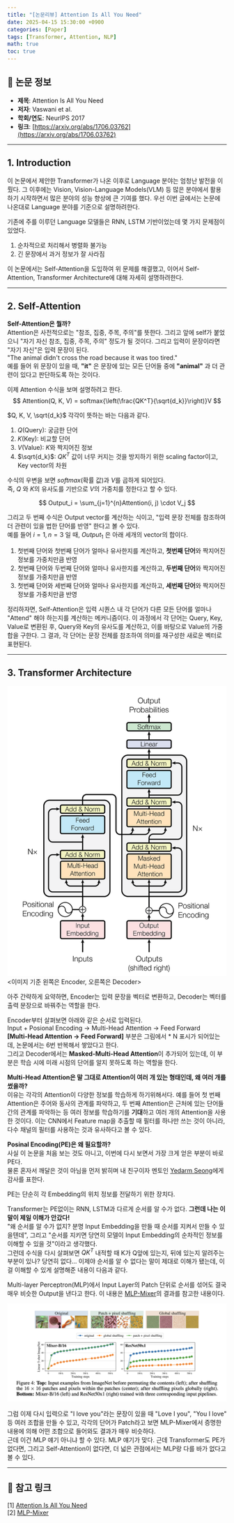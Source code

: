 ```yaml
---
title: "[논문리뷰] Attention Is All You Need"
date: 2025-04-15 15:30:00 +0900
categories: [Paper]
tags: [Transformer, Attention, NLP]
math: true
toc: true
---
```


## 📝 논문 정보

- **제목**: Attention Is All You Need  
- **저자**: Vaswani et al.  
- **학회/연도**: NeurIPS 2017  
- **링크**: [https://arxiv.org/abs/1706.03762](https://arxiv.org/abs/1706.03762)

---

## 1. Introduction

이 논문에서 제안한 Transformer가 나온 이후로 Language 분야는 엄청난 발전을 이뤘다. 그 이후에는 Vision, Vision-Language Models(VLM) 등 많은 분야에서 활용하기 시작하면서 많은 분야의 성능 향상에 큰 기여를 했다. 우선 이번 글에서는 논문에 나온대로 Language 분야를 기준으로 설명하려한다.  

기존에 주를 이루던 Language 모델들은 RNN, LSTM 기반이었는데 몇 가지 문제점이 있었다.  
1) 순차적으로 처리해서 병렬화 불가능    
2) 긴 문장에서 과거 정보가 잘 사라짐  

이 논문에서는 Self-Attention을 도입하여 위 문제를 해결했고, 이어서 Self-Attention, Transformer Architecture에 대해 자세히 설명하려한다.  

---

## 2. Self-Attention
**Self-Attention은 뭘까?**  
Attention은 사전적으로는 "참조, 집중, 주목, 주의"를 뜻한다. 그리고 앞에 self가 붙었으니 "자기 자신 참조, 집중, 주목, 주의" 정도가 될 것이다. 그리고 입력이 문장이라면 "자기 자신"은 입력 문장이 된다.  
"The animal didn't cross the road because it was too tired."  
예를 들어 위 문장이 있을 때, **"it"** 은 문장에 있는 모든 단어들 중에 **"animal"** 과 더 관련이 있다고 판단하도록 하는 것이다.  

이제 Attention 수식을 보며 설명하려고 한다.
$$  
Attention(Q, K, V) = softmax{\left(\frac{QK^T}{\sqrt{d_k}}\right)}V  
$$  

$Q, K, V, \sqrt{d_k}$ 각각이 뜻하는 바는 다음과 같다.  
1) $Q$(Query): 궁금한 단어  
2) $K$(Key): 비교할 단어  
3) $V$(Value): $K$와 짝지어진 정보  
4) $\sqrt{d_k}$: $QK^T$ 값이 너무 커지는 것을 방지하기 위한 scaling factor이고, Key vector의 차원  

수식의 우변을 보면 $softmax$(확률 값)과 $V$를 곱하게 되어있다.  
즉, $Q$ 와 $K$의 유사도를 기반으로 $V$의 가중치를 정한다고 할 수 있다.  

$$  
Output_i = \sum_{j=1}^{n}Attention(i, j) \cdot V_j  
$$  

그리고 두 번째 수식은 Output vector를 계산하는 식이고, "입력 문장 전체를 참조하여 더 관련이 있을 법한 단어를 반영" 한다고 볼 수 있다.  
예를 들어 $i = 1, n = 3$ 일 때, $Output_1$ 은 아래 세개의 vector의 합이다.  
1) 첫번째 단어와 첫번째 단어가 얼마나 유사한지를 계산하고, **첫번째 단어**와 짝지어진 정보를 가중치만큼 반영  
2) 첫번째 단어와 두번째 단어와 얼마나 유사한지를 계산하고, **두번째 단어**와 짝지어진 정보를 가중치만큼 반영  
3) 첫번째 단어와 세번째 단어와 얼마나 유사한지를 계산하고, **세번째 단어**와 짝지어진 정보를 가중치만큼 반영  

정리하자면, Self-Attention은 입력 시퀀스 내 각 단어가 다른 모든 단어를 얼마나 "Attend" 해야 하는지를 계산하는 메커니즘이다. 이 과정에서 각 단어는 Query, Key, Value로 변환된 후, Query와 Key의 유사도를 계산하고, 이를 바탕으로 Value의 가중합을 구한다. 그 결과, 각 단어는 문장 전체를 참조하여 의미를 재구성한 새로운 벡터로 표현된다.  

---

## 3. Transformer Architecture
![Transformer Architecture](/assets/images/2025-04-15-transformer/1.png)  
<이미지 기준 왼쪽은 Encoder, 오른쪽은 Decoder>  

아주 간략하게 요약하면, Encoder는 입력 문장을 벡터로 변환하고, Decoder는 벡터를 출력 문장으로 바꿔주는 역할을 한다.  

Encoder부터 살펴보면 아래와 같은 순서로 입력된다.  
Input + Posional Encoding -> Multi-Head Attention -> Feed Forward  
**[Multi-Head Attention -> Feed Forward]** 부분은 그림에서 * N 표시가 되어있는데, 논문에서는 6번 반복해서 쌓았다고 한다.  
그리고 Decoder에서는 **Masked-Multi-Head Attention**이 추가되어 있는데, 이 부분은 학습 시에 미래 시점의 단어를 알지 못하도록 하는 역할을 한다.  

**Multi-Head Attention은 말 그대로 Attention이 여러 개 있는 형태인데, 왜 여러 개를 썼을까?**  
이유는 각각의 Attention이 다양한 정보를 학습하게 하기위해서다. 예를 들어 첫 번째 Attention은 주어와 동사의 관계를 파악하고, 두 번째 Attention은 근처에 있는 단어들간의 관계를 파악하는 등 여러 정보를 학습하기를 **기대**하고 여러 개의 Attention을 사용한 것이다. 이는 CNN에서 Feature map을 추출할 때 필터를 하나만 쓰는 것이 아니라, 다수 채널의 필터를 사용하는 것과 유사하다고 볼 수 있다.

**Posinal Encoding(PE)은 왜 필요할까?**  
사실 이 논문을 처음 보는 것도 아니고, 이번에 다시 보면서 가장 크게 얻은 부분이 바로 PE다.  
물론 혼자서 깨달은 것이 아님을 먼저 밝히며 내 친구이자 멘토인 [Yedarm Seong](https://github.com/mybirth0407)에게 감사를 표한다.  


PE는 단순히 각 Embedding의 위치 정보를 전달하기 위한 장치다.  

Transformer는 PE없이는 RNN, LSTM과 다르게 순서를 알 수가 없다. **그런데 나는 이말이 제일 이해가 안갔다!**  
"왜 순서를 알 수가 없지? 분명 Input Embedding을 만들 때 순서를 지켜서 만들 수 있을텐데", 그리고 "순서를 지키면 당연히 모델이 Input Embedding의 순차적인 정보를 이해할 수 있을 것"이라고 생각했다.  
그런데 수식을 다시 살펴보면 $QK^T$ 내적할 때 K가 Q앞에 있는지, 뒤에 있는지 알려주는 부분이 있나? 당연히 없다... 이제야 순서를 알 수 없다는 말이 제대로 이해가 됐는데, 이걸 이해할 수 있게 설명해준 내용이 다음과 같다.  

Multi-layer Perceptron(MLP)에서 Input Layer의 Patch 단위로 순서를 섞어도 결국 매우 비슷한 Output을 낸다고 한다. 이 내용은 [MLP-Mixer](https://arxiv.org/pdf/2105.01601.pdf)의 결과를 참고한 내용이다.  

![MLP-Mixer Results](/assets/images/2025-04-15-transformer/2.png)  

그럼 이제 다시 입력으로 "I love you"라는 문장이 있을 때 "Love I you", "You I love" 등 여러 조합을 만들 수 있고, 각각의 단어가 Patch라고 보면 MLP-Mixer에서 증명한 내용에 의해 어떤 조합으로 들어와도 결과가 매우 비슷하다.  
근데 이건 MLP 얘기 아니냐 할 수 있다. MLP 얘기가 맞다. 근데 Transformer도 PE가 없다면, 그리고 Self-Attention이 없다면, 더 넓은 관점에서는 MLP랑 다를 바가 없다고 볼 수 있다.  


---

## 🔗 참고 링크
[1] [Attention Is All You Need](https://arxiv.org/pdf/1706.03762.pdf)  
[2] [MLP-Mixer](https://arxiv.org/pdf/2105.01601.pdf)